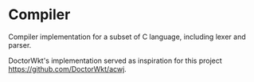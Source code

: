 # Compiler

Compiler implementation for a subset of C language, including lexer and parser.

DoctorWkt's implementation served as inspiration for this project https://github.com/DoctorWkt/acwj.
